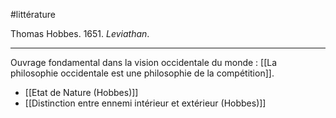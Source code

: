 #littérature

Thomas Hobbes. 1651. _Leviathan_.

---

Ouvrage fondamental dans la vision occidentale du monde : [[La philosophie occidentale est une philosophie de la compétition]].

- [[Etat de Nature (Hobbes)]]
- [[Distinction entre ennemi intérieur et extérieur (Hobbes)]]